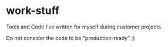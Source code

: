 # work-stuff
Tools and Code I've written for myself during customer projects.

Do not consider the code to be "production-ready" ;)
